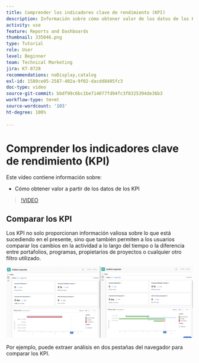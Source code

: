 ```yaml
---
title: Comprender los indicadores clave de rendimiento (KPI)
description: Información sobre cómo obtener valor de los datos de los KPI sobre lo que está sucediendo en el presente, así como sobre las tendencias del pasado.
activity: use
feature: Reports and Dashboards
thumbnail: 335046.png
type: Tutorial
role: User
level: Beginner
team: Technical Marketing
jira: KT-8728
recommendations: noDisplay,catalog
exl-id: 1580ce05-2587-402a-9f02-dacdd8405fc3
doc-type: video
source-git-commit: bbdf99c6bc1be714077fd94fc3f8325394de36b3
workflow-type: tm+mt
source-wordcount: '103'
ht-degree: 100%

---
```


# Comprender los indicadores clave de rendimiento (KPI)

Este vídeo contiene información sobre:

* Cómo obtener valor a partir de los datos de los KPI

>[!VIDEO](https://video.tv.adobe.com/v/3445496/?quality=12&learn=on&enablevpops=1&captions=spa)

## Comparar los KPI

Los KPI no solo proporcionan información valiosa sobre lo que está sucediendo en el presente, sino que también permiten a los usuarios comparar los cambios en la actividad a lo largo del tiempo o la diferencia entre portafolios, programas, propietarios de proyectos o cualquier otro filtro utilizado.

![Imagen que muestra dos pestañas del navegador, una al lado de la otra](assets/section-2-0.png)

Por ejemplo, puede extraer análisis en dos pestañas del navegador para comparar los KPI.

